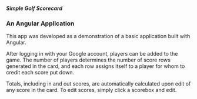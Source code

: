 <h5>Simple Golf Scorecard</h5>
<h3>An Angular Application</h3>
    <p>
        This app was developed as a demonstration of a basic application built with Angular.
    </p>
    <p>
        After logging in with your Google account, players can be added to the game. The number of 
        players determines the number of score rows generated in the card, and each row assigns itself 
        to a player for whom to credit each score put down.
    </p>
    <p>
        Totals, including in and out scores, are automatically calculated upon edit of any score in the card. 
        To edit scores, simply click a scorebox and edit.
    </p>